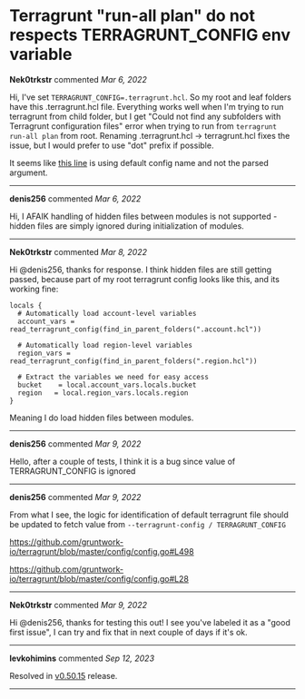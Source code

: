 # Terragrunt "run-all plan" do not respects TERRAGRUNT_CONFIG env variable

**Nek0trkstr** commented *Mar 6, 2022*

Hi, I've set `TERRAGRUNT_CONFIG=.terragrunt.hcl`. 
So my root and leaf folders have this .terragrunt.hcl file.
Everything works well when I'm trying to run terragrunt from child folder, but I get "Could not find any subfolders with Terragrunt configuration files" error when trying to run from `terragrunt run-all plan` from root. Renaming .terragrunt.hcl -> terragrunt.hcl fixes the issue, but I would prefer to use "dot" prefix if possible.

It seems like [this line](https://github.com/gruntwork-io/terragrunt/blob/f6b5661906b71dfe2f261a029ae3809f233d06a7/config/config.go#L582) is using default config name and not the parsed argument.
<br />
***


**denis256** commented *Mar 6, 2022*

Hi,
I AFAIK handling of hidden files between modules is not supported - hidden files are simply ignored during initialization of modules.


***

**Nek0trkstr** commented *Mar 8, 2022*

Hi @denis256, thanks for response.
I think hidden files are still getting passed, because part of my root terragrunt config looks like this, and its working fine:
```
locals {
  # Automatically load account-level variables
  account_vars = read_terragrunt_config(find_in_parent_folders(".account.hcl"))

  # Automatically load region-level variables
  region_vars = read_terragrunt_config(find_in_parent_folders(".region.hcl"))

  # Extract the variables we need for easy access
  bucket    = local.account_vars.locals.bucket
  region   = local.region_vars.locals.region
}
```
Meaning I do load hidden files between modules. 
***

**denis256** commented *Mar 9, 2022*

Hello,
after a couple of tests, I think it is a bug since value of TERRAGRUNT_CONFIG is ignored
***

**denis256** commented *Mar 9, 2022*

From what I see, the logic for identification of default terragrunt file should be updated to fetch value from `--terragrunt-config / TERRAGRUNT_CONFIG`

https://github.com/gruntwork-io/terragrunt/blob/master/config/config.go#L498

https://github.com/gruntwork-io/terragrunt/blob/master/config/config.go#L28
***

**Nek0trkstr** commented *Mar 9, 2022*

Hi @denis256, thanks for testing this out!
I see you've labeled it as a "good first issue", I can try and fix that in next couple of days if it's ok.
***

**levkohimins** commented *Sep 12, 2023*

Resolved in [v0.50.15](https://github.com/gruntwork-io/terragrunt/releases/tag/v0.50.15) release.
***


